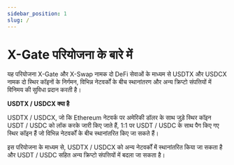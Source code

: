 ```yaml
---
sidebar_position: 1
slug: /
---
```


# X-Gate परियोजना के बारे में

यह परियोजना X-Gate और X-Swap नामक दो DeFi सेवाओं के माध्यम से USDTX और USDCX नामक दो स्थिर कॉइनों के निर्गमन, विभिन्न नेटवर्कों के बीच स्थानांतरण और अन्य क्रिप्टो संपत्तियों में विनिमय की सुविधा प्रदान करती है।

**USDTX / USDCX क्या है**

USDTX / USDCX, जो कि Ethereum नेटवर्क पर अमेरिकी डॉलर के साथ जुड़े स्थिर कॉइन USDT / USDC को लॉक करके जारी किए जाते हैं, 1:1 पर USDT / USDC के साथ पैग किए गए स्थिर कॉइन हैं जो विभिन्न नेटवर्कों के बीच स्थानांतरित किए जा सकते हैं।

इस परियोजना के माध्यम से, USDTX / USDCX को अन्य नेटवर्कों में स्थानांतरित किया जा सकता है और USDT / USDC सहित अन्य क्रिप्टो संपत्तियों में बदला जा सकता है।